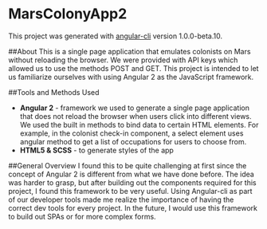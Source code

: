# MarsColonyApp2

This project was generated with [angular-cli](https://github.com/angular/angular-cli) version 1.0.0-beta.10.

##About
This is a single page application that emulates colonists on Mars without reloading the browser. We were provided with API keys which allowed us to use the methods POST and GET. This project is intended to let us familiarize ourselves with using Angular 2 as the JavaScript framework.

##Tools and Methods Used
* **Angular 2** - framework we used to generate a single page application that does not reload the browser when users click into different views. We used the built in methods to bind data to certain HTML elements. For example, in the colonist check-in component, a select element uses angular method to get a list of occupations for users to choose from.
* **HTML5 & SCSS** - to generate styles of the app

##General Overview
I found this to be quite challenging at first since the concept of Angular 2 is different from what we have done before. The idea was harder to grasp, but after building out the components required for this project, I found this framework to be very useful. Using Angular-cli as part of our developer tools made me realize the importance of having the correct dev tools for every project. In the future, I would use this framework to build out SPAs or for more complex forms.

